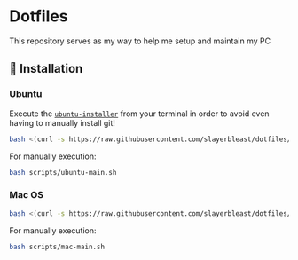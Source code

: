 # Dotfiles

This repository serves as my way to help me setup and maintain my PC

## 🚀 Installation

### Ubuntu
Execute the [`ubuntu-installer`](ubuntu-installer) from your terminal in order to avoid even having to manually install git!

```bash
bash <(curl -s https://raw.githubusercontent.com/slayerbleast/dotfiles/master/ubuntu-installer)
```

For manually execution:

```bash
bash scripts/ubuntu-main.sh
```


### Mac OS
```bash
bash <(curl -s https://raw.githubusercontent.com/slayerbleast/dotfiles/master/macos-installer)
```

For manually execution:

```bash
bash scripts/mac-main.sh
```